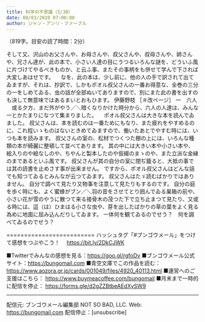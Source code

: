 ```yaml
---
title: 科学の不思議（3/30）
date: 08/03/2020 07:00:00
author: ジャン・アンリ・ファーブル
---
```


（819字。目安の読了時間：2分）

そして又、沢山のお父さんや、お母さんや、叔父さんや、叔母さんや、姉さんや、兄さん達が、此の本で、小さい人達の目にうつるいろんな謎を、どういふ風に片づけてやるべきものか、と云ふ事、またその事柄をも併せて学んで下されば大変しあはせです。
　なを、此の本は、少し前に、他の人の手で訳されて出てゐますが、それは、抄訳で、しかもポオル叔父さんの一番お得意な、全巻の三分の一をしめてゐる、虫の話が全部ぬいてありますので、別にまた此の書を出すのも決して無意味ではあるまいとおもひます。
伊藤野枝
［＃改ページ］
一　六人
　或る夕方、まだ外がやう／＼暗くなりかけた時分から、六人の人達は、みんな一とかたまりになつて集まりました。
　ポオル叔父さんは大きな本を読んでゐました。
叔父さんは、本を読むのは一番ためにもなり、また疲れをやすめるのに、これ程いゝものはないときめてゐますので、働いたあとでやすむ時には、いつも本を読みます。
叔父さんの室の、松材でつくつた棚の上には、いろんな種類の本が綺麗に整頓して並べてあります。
其の中には大きい本や小さい本や、絵入りのや絵なしのや、ちやんと製本したのや仮綴のまゝのや、また立派な金縁のまであるといふ風です。
叔父さんが其の自分の室に閉ぢ籠ると、大抵の事では其の読書を止めさす事が出来ません。
ですから、ポオル叔父さんはどんな話でも知つてゐるとみんなが云つてゐます。
叔父さんはたゞ読むばかりではありません。
自分で調べて見たり又物事を注意して見たりもするのです。
自分の庭を歩く時にも、よく蜜蜂がブン／＼羽の音をさせてとり囲んでゐる巣箱の前や、小さい花が雪のやうに散つて来る接骨木の茂つた下で立ち止まつて見たり、又或る時には、這（は）ひまはる小さな虫や、芽を出したばかりの草の葉をよく見る為めに地面に屈み込んだりしてゐます。
一体何を観てゐるのでせう？　何を調べてゐるのでせう？

=========================
ハッシュタグ「#ブンゴウメール」をつけて感想をつぶやこう！　
https://bit.ly/2DkCJWK

■Twitterでみんなの感想を見る：https://goo.gl/rgfoDv
■ブンゴウメール公式サイト：https://bungomail.com
■青空文庫でこの作品を読む：https://www.aozora.gr.jp/cards/001049/files/4920_40113.html
■運営へのご支援はこちら： https://www.buymeacoffee.com/bungomail
■月末まで一時的に配信を停止： https://forms.gle/d2gZZBtbeAEdXySW9

-------
配信元: ブンゴウメール編集部
NOT SO BAD, LLC.
Web: https://bungomail.com
配信停止：[unsubscribe]


